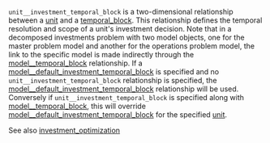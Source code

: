 `unit__investment_temporal_block` is a two-dimensional relationship between a [unit](@ref) and a [temporal_block](@ref). This relationship defines the temporal resolution and scope of a unit's investment decision. Note that in a decomposed investments problem with two model objects, one for the master problem model and another for the operations problem model, the link to the specific model is made indirectly through the [model__temporal_block](@ref) relationship. If a [model__default_investment_temporal_block](@ref) is specified and no `unit__investment_temporal_block` relationship is specified, the [model__default_investment_temporal_block](@ref) relationship will be used. Conversely if `unit__investment_temporal_block` is specified along with [model__temporal_block](@ref), this will override [model__default_investment_temporal_block](@ref) for the specified [unit](@ref).

See also [investment_optimization](@ref)